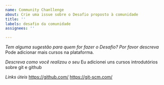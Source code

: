 ```yaml
---
name: Community Chanllenge
about: Crie uma issue sobre o Desafio proposto à comunidade
title: ''
labels: desafio da comunidade
assignees: ''

---
```


*Tem alguma sugestão para quem for fazer o Desafio? Por favor descreva*
Pode adicionar mais cursos na plataforma.

*Descreva como você realizou o seu*
Eu adicionei uns cursos introdutórios sobre git e github

*Links úteis*
https://github.com/
https://git-scm.com/
